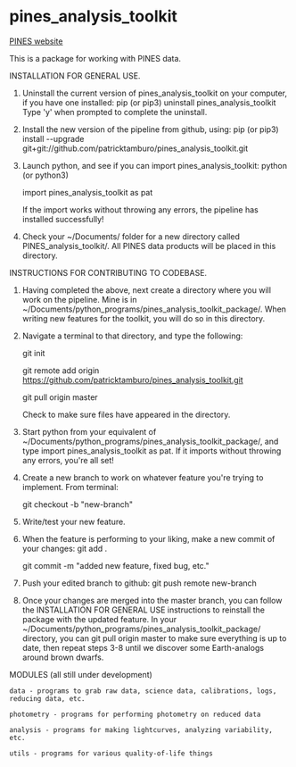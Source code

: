 # pines_analysis_toolkit

[PINES website](https://pines.bu.edu/)

This is a package for working with PINES data.

INSTALLATION FOR GENERAL USE. 
  1. Uninstall the current version of pines_analysis_toolkit on your computer, if you have one installed: 
        pip (or pip3) uninstall pines_analysis_toolkit
     Type 'y' when prompted to complete the uninstall. 
     
  2. Install the new version of the pipeline from github, using: 
        pip (or pip3) install --upgrade git+git://github.com/patricktamburo/pines_analysis_toolkit.git
  
  3. Launch python, and see if you can import pines_analysis_toolkit: 
        python (or python3)
        
        import pines_analysis_toolkit as pat
        
     If the import works without throwing any errors, the pipeline has installed successfully!
   
   4. Check your ~/Documents/ folder for a new directory called PINES_analysis_toolkit/. All PINES data products will be placed in this directory. 
  
INSTRUCTIONS FOR CONTRIBUTING TO CODEBASE.
  1. Having completed the above, next create a directory where you will work on the pipeline. Mine is in ~/Documents/python_programs/pines_analysis_toolkit_package/. When writing new features for the toolkit, you will do so in this directory.
  
  2. Navigate a terminal to that directory, and type the following: 
  
        git init
        
        git remote add origin https://github.com/patricktamburo/pines_analysis_toolkit.git
        
        git pull origin master
        
      Check to make sure files have appeared in the directory.
    
  3. Start python from your equivalent of ~/Documents/python_programs/pines_analysis_toolkit_package/, and type import pines_analysis_toolkit as pat. If it imports without throwing any errors, you're all set!
  
  4. Create a new branch to work on whatever feature you're trying to implement. From terminal: 
    
      git checkout -b "new-branch"
      
  5. Write/test your new feature.
  
  6. When the feature is performing to your liking, make a new commit of your changes: 
      git add . 
      
      git commit -m "added new feature, fixed bug, etc."
      
  7. Push your edited branch to github: 
      git push remote new-branch
      
  8. Once your changes are merged into the master branch, you can follow the INSTALLATION FOR GENERAL USE instructions to reinstall the package with the updated feature. In your ~/Documents/python_programs/pines_analysis_toolkit_package/ directory, you can git pull origin master to make sure everything is up to date, then repeat steps 3-8 until we discover some Earth-analogs around brown dwarfs. 
  

MODULES (all still under development)
 
    data - programs to grab raw data, science data, calibrations, logs, reducing data, etc. 
    
    photometry - programs for performing photometry on reduced data
  
    analysis - programs for making lightcurves, analyzing variability, etc.
    
    utils - programs for various quality-of-life things
